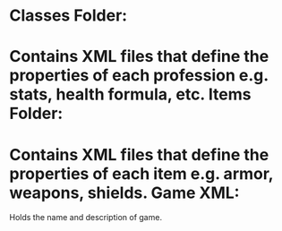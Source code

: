Classes Folder:
=
Contains XML files that define the properties of each profession e.g. stats, health formula, etc.
Items Folder:
=
Contains XML files that define the properties of each item e.g. armor, weapons, shields.
Game XML:
=
Holds the name and description of game.